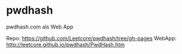 # pwdhash
pwdhash.com als Web App

Repo: https://github.com/Leetcore/pwdhash/tree/gh-pages
WebApp: http://leetcore.github.io/pwdhash/PwdHash.htm
